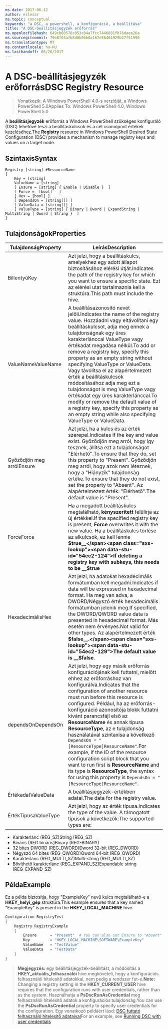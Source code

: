 ```yaml
---
ms.date: 2017-06-12
author: eslesar
ms.topic: conceptual
keywords: "a DSC, a powershell, a konfiguráció, a beállítása"
title: "A DSC-beállításjegyzék erőforrás"
ms.openlocfilehash: 649cb60578c053c04a7fcc7446881fb76daee26a
ms.sourcegitcommit: 79e8f03afb8d0b0bb0a167e56464929b27f51990
ms.translationtype: MT
ms.contentlocale: hu-HU
ms.lasthandoff: 06/26/2017
---
```

# <a name="dsc-registry-resource"></a><span data-ttu-id="54ec2-103">A DSC-beállításjegyzék erőforrás</span><span class="sxs-lookup"><span data-stu-id="54ec2-103">DSC Registry Resource</span></span>

> <span data-ttu-id="54ec2-104">Vonatkozik: A Windows PowerShell 4.0-s verzióját, a Windows PowerShell 5.0</span><span class="sxs-lookup"><span data-stu-id="54ec2-104">Applies To: Windows PowerShell 4.0, Windows PowerShell 5.0</span></span>

<span data-ttu-id="54ec2-105">A **beállításjegyzék** erőforrás a Windows PowerShell szükséges konfiguráló (DSC) lehetővé teszi a beállításkulcsok és a cél csomópont értékek kezeléséhez.</span><span class="sxs-lookup"><span data-stu-id="54ec2-105">The **Registry** resource in Windows PowerShell Desired State Configuration (DSC) provides a mechanism to manage registry keys and values on a target node.</span></span>

## <a name="syntax"></a><span data-ttu-id="54ec2-106">Szintaxis</span><span class="sxs-lookup"><span data-stu-id="54ec2-106">Syntax</span></span>

```
Registry [string] #ResourceName
{
    Key = [string]
    ValueName = [string]
    [ Ensure = [string] { Enable | Disable }  ]
    [ Force =  [bool]   ]
    [ Hex = [bool] ]
    [ DependsOn = [string[]] ]
    [ ValueData = [string[]] ]
    [ ValueType = [string] { Binary | Dword | ExpandString | MultiString | Qword | String }  ]
}
```

## <a name="properties"></a><span data-ttu-id="54ec2-107">Tulajdonságok</span><span class="sxs-lookup"><span data-stu-id="54ec2-107">Properties</span></span>
|  <span data-ttu-id="54ec2-108">Tulajdonság</span><span class="sxs-lookup"><span data-stu-id="54ec2-108">Property</span></span>  |  <span data-ttu-id="54ec2-109">Leírás</span><span class="sxs-lookup"><span data-stu-id="54ec2-109">Description</span></span>   | 
|---|---| 
| <span data-ttu-id="54ec2-110">Billentyű</span><span class="sxs-lookup"><span data-stu-id="54ec2-110">Key</span></span>| <span data-ttu-id="54ec2-111">Azt jelzi, hogy a beállításkulcs, amelyekhez egy adott állapot biztosításához elérési útját.</span><span class="sxs-lookup"><span data-stu-id="54ec2-111">Indicates the path of the registry key for which you want to ensure a specific state.</span></span> <span data-ttu-id="54ec2-112">Ezt az elérési utat tartalmaznia kell a struktúra.</span><span class="sxs-lookup"><span data-stu-id="54ec2-112">This path must include the hive.</span></span>| 
| <span data-ttu-id="54ec2-113">ValueName</span><span class="sxs-lookup"><span data-stu-id="54ec2-113">ValueName</span></span>| <span data-ttu-id="54ec2-114">A beállításazonosító nevét jelöli.</span><span class="sxs-lookup"><span data-stu-id="54ec2-114">Indicates the name of the registry value.</span></span> <span data-ttu-id="54ec2-115">Hozzáadni vagy eltávolítani egy beállításkulcsot, adja meg ennek a tulajdonságnak egy üres karakterlánccal ValueType vagy értékadat megadása nélkül.</span><span class="sxs-lookup"><span data-stu-id="54ec2-115">To add or remove a registry key, specify this property as an empty string without specifying ValueType or ValueData.</span></span> <span data-ttu-id="54ec2-116">Vagy távolítsa el az alapértelmezett érték a beállításkulcsok módosításához adja meg ezt a tulajdonságot is meg ValueType vagy értékadat egy üres karakterlánccal.</span><span class="sxs-lookup"><span data-stu-id="54ec2-116">To modify or remove the default value of a registry key, specify this property as an empty string while also specifying ValueType or ValueData.</span></span>| 
| <span data-ttu-id="54ec2-117">Győződjön meg arról</span><span class="sxs-lookup"><span data-stu-id="54ec2-117">Ensure</span></span>| <span data-ttu-id="54ec2-118">Azt jelzi, ha a kulcs és az érték szerepel.</span><span class="sxs-lookup"><span data-stu-id="54ec2-118">Indicates if the key and value exist.</span></span> <span data-ttu-id="54ec2-119">Győződjön meg arról, hogy így tesznek, állítsa ezt a tulajdonságot "Elérhető".</span><span class="sxs-lookup"><span data-stu-id="54ec2-119">To ensure that they do, set this property to "Present".</span></span> <span data-ttu-id="54ec2-120">Győződjön meg arról, hogy azok nem léteznek, hogy a "Hiányzik" tulajdonság értéke.</span><span class="sxs-lookup"><span data-stu-id="54ec2-120">To ensure that they do not exist, set the property to "Absent".</span></span> <span data-ttu-id="54ec2-121">Az alapértelmezett érték: "Elérhető".</span><span class="sxs-lookup"><span data-stu-id="54ec2-121">The default value is "Present".</span></span>| 
| <span data-ttu-id="54ec2-122">Force</span><span class="sxs-lookup"><span data-stu-id="54ec2-122">Force</span></span>| <span data-ttu-id="54ec2-123">Ha a megadott beállításkulcs megtalálható, __kényszerített__ felülírja az új értékkel.</span><span class="sxs-lookup"><span data-stu-id="54ec2-123">If the specified registry key is present, __Force__ overwrites it with the new value.</span></span> <span data-ttu-id="54ec2-124">Ha a beállításkulcs törlése az alkulcsok, ez kell lennie __$true__</span><span class="sxs-lookup"><span data-stu-id="54ec2-124">If deleting a registry key with subkeys, this needs to be __$true__</span></span>| 
| <span data-ttu-id="54ec2-125">Hexadecimális</span><span class="sxs-lookup"><span data-stu-id="54ec2-125">Hex</span></span>| <span data-ttu-id="54ec2-126">Azt jelzi, ha adatokat hexadecimális formátumban kell megadni.</span><span class="sxs-lookup"><span data-stu-id="54ec2-126">Indicates if data will be expressed in hexadecimal format.</span></span> <span data-ttu-id="54ec2-127">Ha meg van adva, a DWORD/Négyszó érték hexadecimális formátumban jelenik meg.</span><span class="sxs-lookup"><span data-stu-id="54ec2-127">If specified, the DWORD/QWORD value data is presented in hexadecimal format.</span></span> <span data-ttu-id="54ec2-128">Más esetén nem érvényes.</span><span class="sxs-lookup"><span data-stu-id="54ec2-128">Not valid for other types.</span></span> <span data-ttu-id="54ec2-129">Az alapértelmezett érték __$false__.</span><span class="sxs-lookup"><span data-stu-id="54ec2-129">The default value is __$false__.</span></span>| 
| <span data-ttu-id="54ec2-130">dependsOn</span><span class="sxs-lookup"><span data-stu-id="54ec2-130">DependsOn</span></span>| <span data-ttu-id="54ec2-131">Azt jelzi, hogy egy másik erőforrás konfigurációjának kell futtatni, mielőtt ehhez az erőforráshoz van konfigurálva.</span><span class="sxs-lookup"><span data-stu-id="54ec2-131">Indicates that the configuration of another resource must run before this resource is configured.</span></span> <span data-ttu-id="54ec2-132">Például, ha az erőforrás-konfiguráció azonosítója blokk futtatni kívánt parancsfájl első az __ResourceName__ és annak típusa __ResourceType__, az e tulajdonság használatával szintaxisa a következő `DependsOn = "[ResourceType]ResourceName"`.</span><span class="sxs-lookup"><span data-stu-id="54ec2-132">For example, if the ID of the resource configuration script block that you want to run first is __ResourceName__ and its type is __ResourceType__, the syntax for using this property is `DependsOn = "[ResourceType]ResourceName"`.</span></span>| 
| <span data-ttu-id="54ec2-133">Értékadat</span><span class="sxs-lookup"><span data-stu-id="54ec2-133">ValueData</span></span>| <span data-ttu-id="54ec2-134">A beállításjegyzék-értékben adatai.</span><span class="sxs-lookup"><span data-stu-id="54ec2-134">The data for the registry value.</span></span>| 
| <span data-ttu-id="54ec2-135">ÉrtékTípusa</span><span class="sxs-lookup"><span data-stu-id="54ec2-135">ValueType</span></span>| <span data-ttu-id="54ec2-136">Azt jelzi, hogy az érték típusa.</span><span class="sxs-lookup"><span data-stu-id="54ec2-136">Indicates the type of the value.</span></span> <span data-ttu-id="54ec2-137">A támogatott típusok a következők:</span><span class="sxs-lookup"><span data-stu-id="54ec2-137">The supported types are:</span></span> 
<ul><li><span data-ttu-id="54ec2-138">Karakterlánc (REG_SZ)</span><span class="sxs-lookup"><span data-stu-id="54ec2-138">String (REG_SZ)</span></span></li>


<li><span data-ttu-id="54ec2-139">Bináris (REG bináris)</span><span class="sxs-lookup"><span data-stu-id="54ec2-139">Binary (REG-BINARY)</span></span></li>


<li><span data-ttu-id="54ec2-140">32 bites DWORD (REG_DWORD)</span><span class="sxs-lookup"><span data-stu-id="54ec2-140">Dword 32-bit (REG_DWORD)</span></span></li>


<li><span data-ttu-id="54ec2-141">Négyszó 64 bites (REG_QWORD)</span><span class="sxs-lookup"><span data-stu-id="54ec2-141">Qword 64-bit (REG_QWORD)</span></span></li>


<li><span data-ttu-id="54ec2-142">Karakterlánc (REG_MULTI_SZ)</span><span class="sxs-lookup"><span data-stu-id="54ec2-142">Multi-string (REG_MULTI_SZ)</span></span></li>


<li><span data-ttu-id="54ec2-143">Bővíthető karakterlánc (REG_EXPAND_SZ)</span><span class="sxs-lookup"><span data-stu-id="54ec2-143">Expandable string (REG_EXPAND_SZ)</span></span></li></ul>

## <a name="example"></a><span data-ttu-id="54ec2-144">Példa</span><span class="sxs-lookup"><span data-stu-id="54ec2-144">Example</span></span>
<span data-ttu-id="54ec2-145">Ez a példa biztosítja, hogy "ExampleKey" nevű kulcs megtalálható-e a **HKEY\_helyi\_gép** struktúra.</span><span class="sxs-lookup"><span data-stu-id="54ec2-145">This example ensures that a key named "ExampleKey" is present in the **HKEY\_LOCAL\_MACHINE** hive.</span></span>
```powershell
Configuration RegistryTest
{
    Registry RegistryExample
    {
        Ensure      = "Present"  # You can also set Ensure to "Absent"
        Key         = "HKEY_LOCAL_MACHINE\SOFTWARE\ExampleKey"
        ValueName   = "TestValue"
        ValueData   = "TestData"
    }
}
```

><span data-ttu-id="54ec2-146">**Megjegyzés:** egy beállításjegyzék-beállítást, a módosítás a **HKEY\_aktuális\_felhasználói** hive megköveteli, hogy a konfigurációs felhasználói hitelesítő adatokkal, nem pedig a rendszer fut-e.</span><span class="sxs-lookup"><span data-stu-id="54ec2-146">**Note:** Changing a registry setting in the **HKEY\_CURRENT\_USER** hive requires that the configuration runs with user credentials, rather than as the system.</span></span>
><span data-ttu-id="54ec2-147">Használhatja a **PsDscRunAsCredential** meg felhasználói hitelesítő adatok a konfigurációs tulajdonság.</span><span class="sxs-lookup"><span data-stu-id="54ec2-147">You can use the **PsDscRunAsCredential** property to specify user credentials for the configuration.</span></span> <span data-ttu-id="54ec2-148">Egy vonatkozó példáért lásd: [DSC futtató felhasználó hitelesítő adataival](runAsUser.md)</span><span class="sxs-lookup"><span data-stu-id="54ec2-148">For an example, see [Running DSC with user credentials](runAsUser.md)</span></span>



